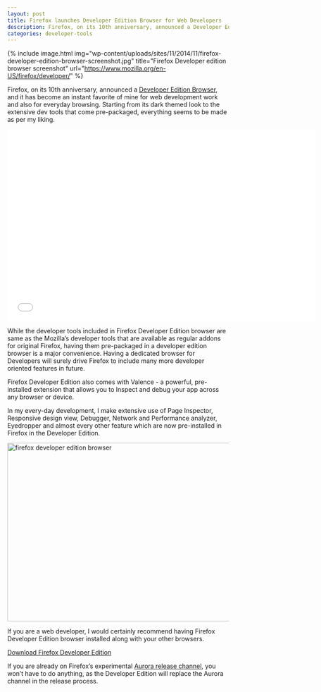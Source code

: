 ```yaml
---
layout: post
title: Firefox launches Developer Edition Browser for Web Developers
description: Firefox, on its 10th anniversary, announced a Developer Edition Browser, and it has become an instant favorite of mine for web development work and also for everyday browsing.
categories: developer-tools
---
```


{% include image.html img="wp-content/uploads/sites/11/2014/11/firefox-developer-edition-browser-screenshot.jpg" title="Firefox Developer edition browser screenshot" url="https://www.mozilla.org/en-US/firefox/developer/" %}

Firefox, on its 10th anniversary, announced a <a href="https://www.mozilla.org/en-US/firefox/developer/" target="_blank">Developer Edition Browser</a>, and it has become an instant favorite of mine for web development work and also for everyday browsing. Starting from its dark themed look to the extensive dev tools that come pre-packaged, everything seems to be made as per my liking.

<div class="embed">
    <iframe width="700" height="435" src="//www.youtube.com/embed/Fg3gyzAkTd0" frameborder="0" allowfullscreen></iframe>
</div>

While the developer tools included in Firefox Developer Edition browser are same as the Mozilla’s developer tools that are available as regular addons for original Firefox, having them pre-packaged in a developer edition browser is a major convenience. Having a dedicated browser for Developers will surely drive Firefox to include many more developer oriented features in future.

Firefox Developer Edition also comes with Valence - a powerful, pre-installed extension that allows you to Inspect and debug your app across any browser or device.

In my every-day development, I make extensive use of Page Inspector, Responsive design view, Debugger, Network and Performance analyzer, Eyedropper and almost every other feature which are now pre-installed in Firefox in the Developer Edition.

<a href="https://www.mozilla.org/en-US/firefox/developer/" target="_blank"><img class="aligncenter size-full wp-image-24" src="http://codingtips.kanishkkunal.in/wp-content/uploads/sites/11/2014/11/firefox-developer-edition.png" alt="firefox developer edition browser" width="728" height="405" /></a>

If you are a web developer, I would certainly recommend having Firefox Developer Edition browser installed along with your other browsers.

<p class="text-center">
    <a class="ghost-button" href="https://www.mozilla.org/en-US/firefox/developer" target="_blank">Download Firefox Developer Edition</a>
</p>

If you are already on Firefox’s experimental <a href="https://www.mozilla.org/en-US/firefox/channel/#aurora" target="_blank">Aurora release channel</a>, you won’t have to do anything, as the Developer Edition will replace the Aurora channel in the release process.
